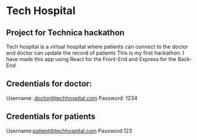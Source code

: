 # Tech Hospital 
## Project for Technica hackathon

Tech hospital is a virtual hospital where patients can connect to the doctor and doctor can update the record of patients
This is my first hackathon. I have made this app using React for the Front-End and Express for the Back-End

## Credentials for doctor:

Username: doctor@techhospital.com
Password: 1234

## Credentials for patients
Username:patient@techhospital.com
Password:123
